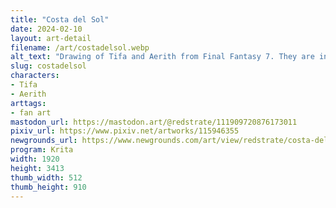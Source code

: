 ```yaml
---
title: "Costa del Sol"
date: 2024-02-10
layout: art-detail
filename: /art/costadelsol.webp
alt_text: "Drawing of Tifa and Aerith from Final Fantasy 7. They are in their Costa del Sol outfits featured in Rebirth. Tifa is standing on the left, with one hand on her hip. Aerith is to our right, and is holding Tifa while holding her other hand towards her mouth. They're standing in the middle of an alley, where a large mountain is barely visible in the daylight."
slug: costadelsol
characters:
- Tifa
- Aerith
arttags:
- fan art
mastodon_url: https://mastodon.art/@redstrate/111909720876173011
pixiv_url: https://www.pixiv.net/artworks/115946355
newgrounds_url: https://www.newgrounds.com/art/view/redstrate/costa-del-sol
program: Krita
width: 1920
height: 3413
thumb_width: 512
thumb_height: 910
---
```

